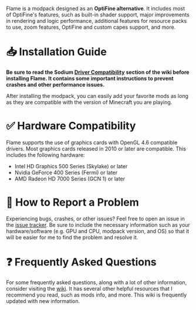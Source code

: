 Flame is a modpack designed as an **OptiFine alternative**. It includes most of OptiFine's features, such as built-in shader support, major improvements in rendering and logic performance, additional features for resource packs to use, zoom features, OptiFine and custom capes support, and more.

# 📥 Installation Guide
**Be sure to read the Sodium [Driver Compatibility](https://github.com/CaffeineMC/sodium/wiki/Driver-Compatibility) section of the wiki before installing Flame. It contains some important instructions to prevent crashes and other performance issues.**

After installing the modpack, you can easily add your favorite mods as long as they are compatible with the version of Minecraft you are playing.

# ✅ Hardware Compatibility
Flame supports the use of graphics cards with OpenGL 4.6 compatible drivers. Most graphics cards released in 2010 or later are compatible. This includes the following hardware:
- Intel HD Graphics 500 Series (Skylake) or later
- Nvidia GeForce 400 Series (Fermi) or later
- AMD Radeon HD 7000 Series (GCN 1) or later

# 🐛 How to Report a Problem
Experiencing bugs, crashes, or other issues? Feel free to open an issue in the [issue tracker](https://github.com/CalvinDeVinson/Flame/issues). Be sure to include the necessary information such as your hardware/software (e.g. GPU and CPU, modpack version, and OS) so that it will be easier for me to find the problem and resolve it.

# ❓ Frequently Asked Questions
For some frequently asked questions, along with a lot of other information, consider visiting the [wiki](https://github.com/CalvinDeVinson/Flame/wiki). It has several other helpful resources that I recommend you read, such as mods info, and more. This wiki is frequently updated with new information.
